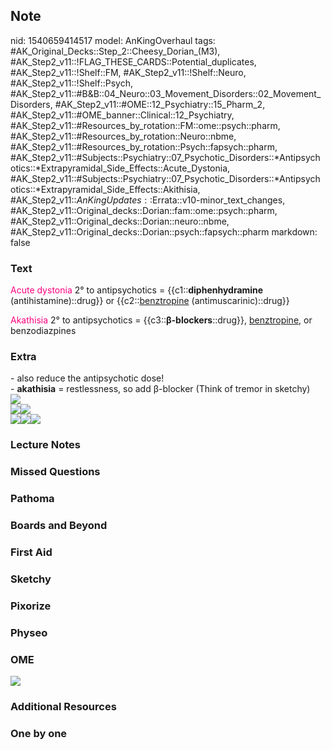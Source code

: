 ## Note
nid: 1540659414517
model: AnKingOverhaul
tags: #AK_Original_Decks::Step_2::Cheesy_Dorian_(M3), #AK_Step2_v11::!FLAG_THESE_CARDS::Potential_duplicates, #AK_Step2_v11::!Shelf::FM, #AK_Step2_v11::!Shelf::Neuro, #AK_Step2_v11::!Shelf::Psych, #AK_Step2_v11::#B&B::04_Neuro::03_Movement_Disorders::02_Movement_Disorders, #AK_Step2_v11::#OME::12_Psychiatry::15_Pharm_2, #AK_Step2_v11::#OME_banner::Clinical::12_Psychiatry, #AK_Step2_v11::#Resources_by_rotation::FM::ome::psych::pharm, #AK_Step2_v11::#Resources_by_rotation::Neuro::nbme, #AK_Step2_v11::#Resources_by_rotation::Psych::fapsych::pharm, #AK_Step2_v11::#Subjects::Psychiatry::07_Psychotic_Disorders::*Antipsychotics::*Extrapyramidal_Side_Effects::Acute_Dystonia, #AK_Step2_v11::#Subjects::Psychiatry::07_Psychotic_Disorders::*Antipsychotics::*Extrapyramidal_Side_Effects::Akithisia, #AK_Step2_v11::$AnKingUpdates::$Errata::v10-minor_text_changes, #AK_Step2_v11::Original_decks::Dorian::fam::ome::psych::pharm, #AK_Step2_v11::Original_decks::Dorian::neuro::nbme, #AK_Step2_v11::Original_decks::Dorian::psych::fapsych::pharm
markdown: false

### Text
<font color="#FC0280">Acute dystonia</font> 2° to antipsychotics =
{{c1::<b>diphenhydramine</b> (antihistamine)::drug}} or
{{c2::<u>benztropine</u> (antimuscarinic)::drug}}
<div>
  <div>
    <font color="#FC0280">Akathisia</font> 2° to antipsychotics =
    {{c3::<b>β-blockers</b>::drug}}, <u>benztropine</u>, or
    benzodiazpines
  </div>
</div>

### Extra
<div>
  - also reduce the antipsychotic dose!
</div>
<div>
  - <b>akathisia</b> = restlessness, so add β-blocker (Think of
  tremor in sketchy)
</div>
<div>
  <i><img src="paste-847620385800195.jpg"></i>
</div>
<div><img src="paste-1012856367611905.jpg"><img src=
"paste-1221054907285505.jpg"></div>
<div><img src="paste-584772682252804.jpg"><img src=
"paste-584794157089282.jpg"><img src=
"paste-397e053873b25b4120fb740675e82f0a576e11a6.jpg"></div>

### Lecture Notes


### Missed Questions


### Pathoma


### Boards and Beyond


### First Aid


### Sketchy


### Pixorize


### Physeo


### OME
<div class="ome-widget">
  <a href=
  "https://onlinemeded.org/spa/psychiatry?ref=anki"><img src=
  "_OME_AnkiFlashcards_Topic_3.png"></a>
</div>

### Additional Resources


### One by one

